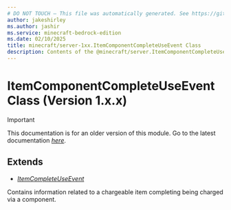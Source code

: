 ```yaml
---
# DO NOT TOUCH — This file was automatically generated. See https://github.com/mojang/minecraftapidocsgenerator to modify descriptions, examples, etc.
author: jakeshirley
ms.author: jashir
ms.service: minecraft-bedrock-edition
ms.date: 02/10/2025
title: minecraft/server-1xx.ItemComponentCompleteUseEvent Class
description: Contents of the @minecraft/server.ItemComponentCompleteUseEvent class (Version 1.x.x).
---
```

# ItemComponentCompleteUseEvent Class (Version 1.x.x)

> [!IMPORTANT]
> This documentation is for an older version of this module. Go to the latest documentation [*here*](../../../scriptapi/minecraft/server/ItemComponentCompleteUseEvent.md).

## Extends
- [*ItemCompleteUseEvent*](ItemCompleteUseEvent.md)

Contains information related to a chargeable item completing being charged via a component.
